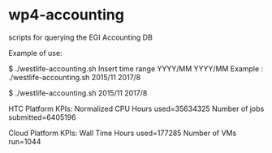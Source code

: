 # wp4-accounting
scripts for querying the EGI Accounting DB

Example of use:

$ ./westlife-accounting.sh
Insert time range YYYY/MM YYYY/MM
Example : ./westlife-accounting.sh 2015/11 2017/8

$ ./westlife-accounting.sh 2015/11 2017/8

HTC Platform KPIs:
Normalized CPU Hours used=35634325
Number of jobs submitted=6405196

Cloud Platform KPIs:
Wall Time Hours used=177285
Number of VMs run=1044
